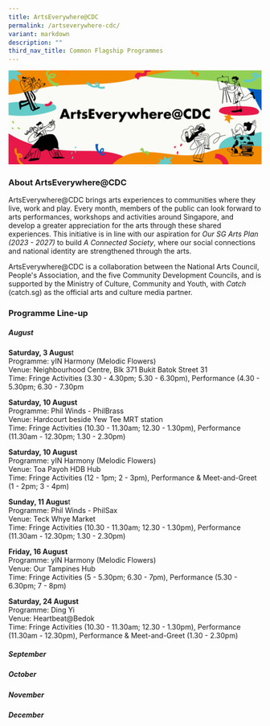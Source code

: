 ```yaml
---
title: ArtsEverywhere@CDC
permalink: /artseverywhere-cdc/
variant: markdown
description: ""
third_nav_title: Common Flagship Programmes
---
```

![](/images/Launch_Isomer_Web_Banner.jpg)
### About ArtsEverywhere@CDC
ArtsEverywhere@CDC brings arts experiences to communities where they live, work and play. Every month, members of the public can look forward to arts performances, workshops and activities around Singapore, and develop a greater appreciation for the arts through these shared experiences. This initiative is in line with our aspiration for _Our SG Arts Plan (2023 - 2027)_ to build *A Connected Society*, where our social connections and national identity are strengthened through the arts.

ArtsEverywhere@CDC is a collaboration between the National Arts Council, People's Association,&nbsp;and the five Community Development Councils, and is supported by the Ministry of Culture, Community and Youth, with _Catch_ (catch.sg) as the official arts and culture media partner.


### Programme Line-up

##### August

**Saturday, 3 Augus**t<br>
Programme: yIN Harmony (Melodic Flowers)<br>
Venue: Neighbourhood Centre, Blk 371 Bukit Batok Street 31<br>
Time: Fringe Activities (3.30 - 4.30pm; 5.30 - 6.30pm), Performance (4.30 - 5.30pm; 6.30 - 7.30pm

**Saturday, 10 August**<br>
Programme: Phil Winds - PhilBrass<br>
Venue: Hardcourt beside Yew Tee MRT station<br>
Time: Fringe Activities (10.30 - 11.30am; 12.30 - 1.30pm), Performance (11.30am - 12.30pm; 1.30 - 2.30pm)

**Saturday, 10 August**<br>
Programme: yIN Harmony (Melodic Flowers)<br>
Venue: Toa Payoh HDB Hub<br>
Time: Fringe Activities (12 - 1pm; 2 - 3pm), Performance &amp; Meet-and-Greet (1 - 2pm; 3 - 4pm)

**Sunday, 11 Augus**t<br>
Programme: Phil Winds - PhilSax<br>
Venue: Teck Whye Market<br>
Time: Fringe Activities (10.30 - 11.30am; 12.30 - 1.30pm), Performance (11.30am - 12.30pm; 1.30 - 2.30pm)


**Friday, 16 August**<br>
Programme: yIN Harmony (Melodic Flowers)<br>
Venue: Our Tampines Hub<br>
Time: Fringe Activities (5 - 5.30pm; 6.30 - 7pm), Performance (5.30 - 6.30pm; 7 - 8pm)

**Saturday, 24 August**<br>
Programme: Ding Yi<br>
Venue: Heartbeat@Bedok<br>
Time: Fringe Activities (10.30 - 11.30am; 12.30 - 1.30pm), Performance (11.30am - 12.30pm), Performance &amp; Meet-and-Greet (1.30 - 2.30pm)

##### September

##### October

##### November

##### December